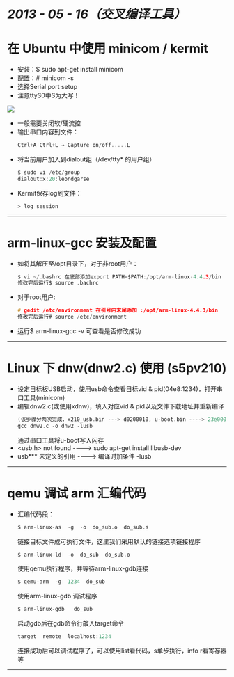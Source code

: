 # ___2013 - 05 - 16（交叉编译工具）___

# 在 Ubuntu 中使用 minicom / kermit
  - 安装：$ sudo apt-get install minicom
  - 配置：# minicom -s
  - 选择Serial port setup
  - 注意ttyS0中S为大写！

  ![](images/Selection_003.jpg)
  - 一般需要关闭软/硬流控
  - 输出串口内容到文件：
    ```c
    Ctrl+A Ctrl+L → Capture on/off.....L
    ```
  - 将当前用户加入到dialout组（/dev/tty* 的用户组）
    ```c
    $ sudo vi /etc/group
    dialout:x:20:leondgarse
    ```
  - Kermit保存log到文件：
    ```c
    > log session
    ```
***

# arm-linux-gcc 安装及配置
  - 如将其解压至/opt目录下，对于非root用户：
    ```c
    $ vi ~/.bashrc 在底部添加export PATH=$PATH:/opt/arm-linux-4.4.3/bin
    修改完后运行$ source .bachrc
    ```
  - 对于root用户:
    ```c
    # gedit /etc/environment 在引号内末尾添加 :/opt/arm-linux-4.4.3/bin
    修改完后运行# source /etc/environment
    ```
  - 运行$ arm-linux-gcc -v 可查看是否修改成功
***

# Linux 下 dnw(dnw2.c) 使用 (s5pv210)
  - 设定目标板USB启动，使用usb命令查看目标vid & pid(04e8:1234)，打开串口工具(minicom)
  - 编辑dnw2.c(或使用xdnw)，填入对应vid & pid以及文件下载地址并重新编译
    ```c
    (该步骤分两次完成，x210_usb.bin ---> d0200010, u-boot.bin ----> 23e00000)
    gcc dnw2.c -o dnw2 -lusb
    ```
    通过串口工具将u-boot写入闪存
  - <usb.h> not found ----> sudo apt-get install libusb-dev
  - usb*** 未定义的引用 ----> 编译时加条件 -lusb
***

# qemu 调试 arm 汇编代码
  - 汇编代码段：
    ```c
    $ arm-linux-as  -g  -o  do_sub.o  do_sub.s
    ```
    链接目标文件成可执行文件，这里我们采用默认的链接选项链接程序
    ```c
    $ arm-linux-ld  -o  do_sub  do_sub.o
    ```
    使用qemu执行程序，并等待arm-linux-gdb连接
    ```c
    $ qemu-arm  -g  1234  do_sub
    ```
    使用arm-linux-gdb 调试程序
    ```c
    $ arm-linux-gdb   do_sub
    ```
    启动gdb后在gdb命令行敲入target命令
    ```c
    target  remote  localhost:1234
    ```
    连接成功后可以调试程序了，可以使用list看代码，s单步执行，info r看寄存器等
***
